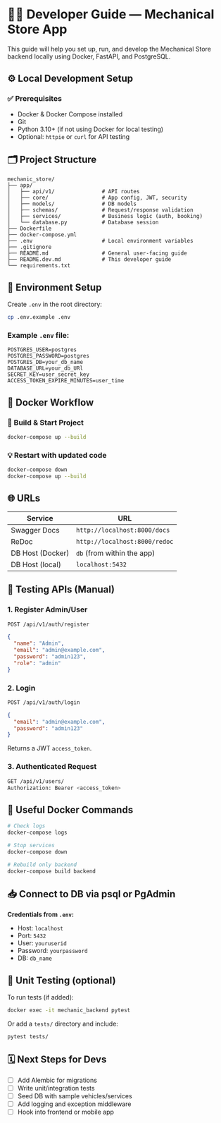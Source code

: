 
# 🧑‍💻 Developer Guide — Mechanical Store App

This guide will help you set up, run, and develop the Mechanical Store backend locally using Docker, FastAPI, and PostgreSQL.

## ⚙️ Local Development Setup

### ✅ Prerequisites

- Docker & Docker Compose installed
- Git
- Python 3.10+ (if not using Docker for local testing)
- Optional: `httpie` or `curl` for API testing

## 🗂️ Project Structure

```
mechanic_store/
├── app/
│   ├── api/v1/               # API routes
│   ├── core/                 # App config, JWT, security
│   ├── models/               # DB models
│   ├── schemas/              # Request/response validation
│   ├── services/             # Business logic (auth, booking)
│   └── database.py           # Database session
├── Dockerfile
├── docker-compose.yml
├── .env                      # Local environment variables
├── .gitignore
├── README.md                 # General user-facing guide
├── README.dev.md             # This developer guide
└── requirements.txt
```

## 🔐 Environment Setup

Create `.env` in the root directory:

```bash
cp .env.example .env
```

### Example `.env` file:

```env
POSTGRES_USER=postgres
POSTGRES_PASSWORD=postgres
POSTGRES_DB=your_db_name
DATABASE_URL=your_db_URl
SECRET_KEY=user_secret_key
ACCESS_TOKEN_EXPIRE_MINUTES=user_time
```

## 🐳 Docker Workflow

### 🔧 Build & Start Project

```bash
docker-compose up --build
```

### 💡 Restart with updated code

```bash
docker-compose down
docker-compose up --build
```

## 🌐 URLs

| Service         | URL                            |
|-----------------|---------------------------------|
| Swagger Docs    | `http://localhost:8000/docs`   |
| ReDoc           | `http://localhost:8000/redoc`  |
| DB Host (Docker)| `db` (from within the app)     |
| DB Host (local) | `localhost:5432`               |

## 🧪 Testing APIs (Manual)

### 1. Register Admin/User

```bash
POST /api/v1/auth/register
```

```json
{
  "name": "Admin",
  "email": "admin@example.com",
  "password": "admin123",
  "role": "admin"
}
```

### 2. Login

```bash
POST /api/v1/auth/login
```

```json
{
  "email": "admin@example.com",
  "password": "admin123"
}
```

Returns a JWT `access_token`.

### 3. Authenticated Request

```bash
GET /api/v1/users/
Authorization: Bearer <access_token>
```

## 🧰 Useful Docker Commands

```bash
# Check logs
docker-compose logs

# Stop services
docker-compose down

# Rebuild only backend
docker-compose build backend
```

## 📥 Connect to DB via psql or PgAdmin

**Credentials from `.env`:**

- Host: `localhost`
- Port: `5432`
- User: `youruserid`
- Password: `yourpassword`
- DB: `db_name`

## 🧪 Unit Testing (optional)

To run tests (if added):

```bash
docker exec -it mechanic_backend pytest
```

Or add a `tests/` directory and include:

```bash
pytest tests/
```

## 🗓️ Next Steps for Devs

- [ ] Add Alembic for migrations
- [ ] Write unit/integration tests
- [ ] Seed DB with sample vehicles/services
- [ ] Add logging and exception middleware
- [ ] Hook into frontend or mobile app
